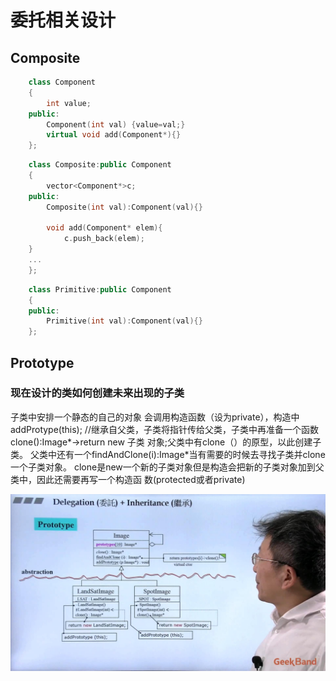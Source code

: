 # 委托相关设计

## Composite

```c++
    class Component
    {
        int value;
    public:
        Component(int val) {value=val;}
        virtual void add(Component*){}
    };
```

```c++
    class Composite:public Component
    {
        vector<Component*>c;
    public:
        Composite(int val):Component(val){}

        void add(Component* elem){
            c.push_back(elem);
    }
    ...
    };
```

```c++
    class Primitive:public Component
    {
    public:
        Primitive(int val):Component(val){}
    };
```

## Prototype

### 现在设计的类如何创建未来出现的子类

子类中安排一个静态的自己的对象 会调用构造函数（设为private），构造中addProtype(this);
//继承自父类，子类将指针传给父类，子类中再准备一个函数clone():Image*->return new 子类
对象;父类中有clone（）的原型，以此创建子类。
父类中还有一个findAndClone(i):Image*当有需要的时候去寻找子类并clone一个子类对象。
clone是new一个新的子类对象但是构造会把新的子类对象加到父类中，因此还需要再写一个构造函
数(protected或者private)

![图片](13_1.jpg)
